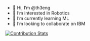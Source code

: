 - 👋 Hi, I’m @th3eng
- 👀 I’m interested in Robotics
- 🌱 I’m currently learning ML
- 💞️ I’m looking to collaborate on IBM

[![Contribution Stats](https://github-contribution-stats.vercel.app/api/?username=th3eng)](https://github.com/LordDashMe/github-contribution-stats/)
